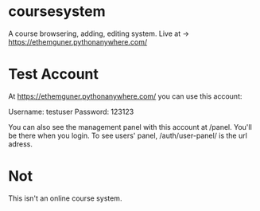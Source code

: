 # coursesystem
A course browsering, adding, editing system. Live at -> https://ethemguner.pythonanywhere.com/

# Test Account
At https://ethemguner.pythonanywhere.com/ you can use this account:

Username: testuser
Password: 123123

You can also see the management panel with this account at /panel. You'll be there when you login. 
To see users' panel, /auth/user-panel/ is the url adress.

# Not
This isn't an online course system.
